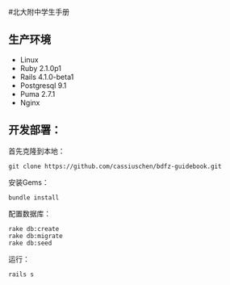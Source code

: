 #北大附中学生手册

##

## 生产环境
- Linux
- Ruby 2.1.0p1
- Rails 4.1.0-beta1
- Postgresql 9.1
- Puma 2.7.1
- Nginx

## 开发部署：

首先克隆到本地：
    
    git clone https://github.com/cassiuschen/bdfz-guidebook.git

安装Gems：
    
    bundle install

配置数据库：

    rake db:create
    rake db:migrate
    rake db:seed

运行：

    rails s